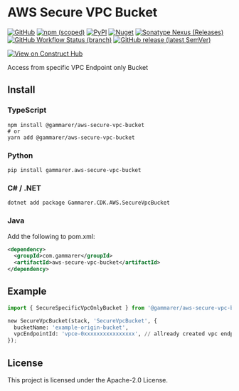 # AWS Secure VPC Bucket

[![GitHub](https://img.shields.io/github/license/gammarer/aws-secure-vpc-bucket?style=flat-square)](https://github.com/gammarer/aws-secure-vpc-bucket/blob/main/LICENSE)
[![npm (scoped)](https://img.shields.io/npm/v/@gammarer/aws-secure-vpc-bucket?style=flat-square)](https://www.npmjs.com/package/@gammarer/aws-secure-vpc-bucket)
[![PyPI](https://img.shields.io/pypi/v/gammarer.aws-secure-vpc-bucket?style=flat-square)](https://pypi.org/project/gammarer.aws-secure-vpc-bucket/)
[![Nuget](https://img.shields.io/nuget/v/Gammarer.CDK.AWS.SecureVpcBucket?style=flat-square)](https://www.nuget.org/packages/Gammarer.CDK.AWS.SecureVpcBucket/)
[![Sonatype Nexus (Releases)](https://img.shields.io/nexus/r/com.gammarer/aws-secure-vpc-bucket?server=https%3A%2F%2Fs01.oss.sonatype.org%2F&style=flat-square)](https://s01.oss.sonatype.org/content/repositories/releases/com/gammarer/aws-secure-vpc-bucket/)
[![GitHub Workflow Status (branch)](https://img.shields.io/github/actions/workflow/status/gammarer/aws-secure-vpc-bucket/release.yml?branch=main&label=release&style=flat-square)](https://github.com/gammarer/aws-secure-vpc-bucket/actions/workflows/release.yml)
[![GitHub release (latest SemVer)](https://img.shields.io/github/v/release/gammarer/aws-secure-vpc-bucket?sort=semver&style=flat-square)](https://github.com/gammarer/aws-secure-vpc-bucket/releases)

[![View on Construct Hub](https://constructs.dev/badge?package=@gammarer/aws-secure-vpc-bucket)](https://constructs.dev/packages/@gammarer/aws-secure-vpc-bucket)

Access from specific VPC Endpoint only Bucket

## Install

### TypeScript

```shell
npm install @gammarer/aws-secure-vpc-bucket
# or
yarn add @gammarer/aws-secure-vpc-bucket
```

### Python

```shell
pip install gammarer.aws-secure-vpc-bucket
```

### C# / .NET

```shell
dotnet add package Gammarer.CDK.AWS.SecureVpcBucket
```

### Java

Add the following to pom.xml:

```xml
<dependency>
  <groupId>com.gammarer</groupId>
  <artifactId>aws-secure-vpc-bucket</artifactId>
</dependency>
```

## Example

```python
import { SecureSpecificVpcOnlyBucket } from '@gammarer/aws-secure-vpc-bucket';

new SecureVpcBucket(stack, 'SecureVpcBucket', {
  bucketName: 'example-origin-bucket',
  vpcEndpointId: 'vpce-0xxxxxxxxxxxxxxxx', // allready created vpc endpoint id
});
```

## License

This project is licensed under the Apache-2.0 License.
